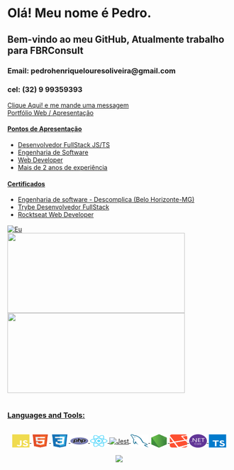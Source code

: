 

<h1 class="o"> Olá! Meu nome é Pedro. </h1>
<h2> Bem-vindo ao meu GitHub, Atualmente trabalho para FBRConsult</h2>
<h3>Email: pedrohenriquelouresoliveira@gmail.com</h3>
<h3>cel: (32) 9 99359393</h3>
<a target="_blank" href="https://api.whatsapp.com/send?phone=5532999359393&text=Ol%C3%A1%20tenho%20uma%20oportunidade%20para%20voc%C3%AA...">Clique Aqui! e me mande uma messagem</a><br>
<a target="_blank" href="https://portfolio-website-inky-mu.vercel.app/"> Portfólio Web / Apresentação

<h4>Pontos de Apresentação</h4>
<ul>
<li>Desenvolvedor FullStack JS/TS</li>
<li>Engenharia de Software</li>
<li>Web Developer</li>
<li>Mais de 2 anos de experiência</li>
</ul>

<h4>Certificados</h4>
<ul>
  <li>Engenharia de software - Descomplica (Belo Horizonte-MG)</li>
  <li>Trybe Desenvolvedor FullStack </li>
  <li>Rocktseat Web Developer</li>
</ul>



<div>
  <img align="center" alt="Eu" height="300" width="230" src="https://github.com/user-attachments/assets/d82246b2-a0a7-4e6d-931b-480d578915e3"/>  
  <br>
  <a href="https://github.com/iroDevs">
  <img height="180em" width="400px"  align="center" src="https://github-readme-stats.vercel.app/api?username=iroDevs&show_icons=true&theme=react&include_all_commits=true&count_private=true"/>
  <img height="180em"  width="400px"   align="center" src="https://github-readme-stats.vercel.app/api/top-langs/?username=iroDevs&layout=compact&langs_count=7&theme=react" />
</div>
 <br>
<div  align="center"> 
   <h3 align="left">Languages and Tools:</h3>
  <div style="display: inline_block"><br>
  <img align="center" alt="Rafa-Js" height="30" width="40" src="https://raw.githubusercontent.com/devicons/devicon/master/icons/javascript/javascript-plain.svg">
  <img align="center" alt="HTML" height="30" width="40" src="https://raw.githubusercontent.com/devicons/devicon/master/icons/html5/html5-original.svg">
  <img align="center" alt="CSS" height="30" width="40" src="https://raw.githubusercontent.com/devicons/devicon/master/icons/css3/css3-original.svg">
  <img align="center" alt="PHP" height="30" width="40" src="https://raw.githubusercontent.com/devicons/devicon/master/icons/php/php-original.svg">
  <img align="center" alt="React" height="30" width="40" src="https://raw.githubusercontent.com/devicons/devicon/master/icons/react/react-original.svg">
   <img align="center" alt="Jest" height="30" width="40" src="https://www.vectorlogo.zone/logos/jestjsio/jestjsio-icon.svg">    
    <img align="center" alt="Jest" height="30" width="40" src="https://raw.githubusercontent.com/devicons/devicon/master/icons/mysql/mysql-original.svg">
  <img align="center" alt="Jest" height="30" width="40" src="https://raw.githubusercontent.com/devicons/devicon/master/icons/nodejs/nodejs-original.svg">
    <img align="center" alt="Jest" height="30" width="40" src="https://raw.githubusercontent.com/devicons/devicon/master/icons/laravel/laravel-plain.svg">
     <img align="center" alt="Jest" height="30" width="40" src="https://raw.githubusercontent.com/devicons/devicon/master/icons/dotnetcore/dotnetcore-original.svg">
      <img align="center" alt="Jest" height="30" width="40" src="https://raw.githubusercontent.com/devicons/devicon/master/icons/typescript/typescript-original.svg">
     
     
     
    
    
</div>
  <br>
  <a href="https://www.linkedin.com/in/pedro-henrique-loures-de-oliveira-5a97881b0/" target="_blank"><img src="https://img.shields.io/badge/-LinkedIn-%230077B5?style=for-the-badge&logo=linkedin&logoColor=white" target="_blank"></a> 
 
 

</div>

 
  

 

